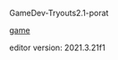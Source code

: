 GameDev-Tryouts2.1-porat

[game](https://flintlock-entertainment.itch.io/week-4-game-1-porat)

editor version: 2021.3.21f1
